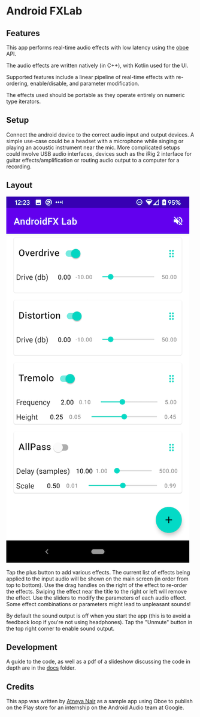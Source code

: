 # Android FXLab

## Features
This app performs real-time audio effects with low latency using the [oboe](https://www.github.com/google/oboe) API. 

The audio effects are written natively (in C++), with Kotlin used for the UI.

Supported features include a linear pipeline of real-time effects with re-ordering, enable/disable, and parameter modification.

The effects used should be portable as they operate entirely on numeric type iterators.

## Setup
Connect the android device to the correct audio input and output devices. A simple use-case could be a headset with a microphone while singing or playing an acoustic instrument near the mic. More complicated setups could involve USB audio interfaces, devices such as the iRig 2 interface for guitar effects/amplification or routing audio output to a computer for a recording. 

## Layout

![Screenshot (dark mode)](screenshot.png)

Tap the plus button to add various effects. The current list of effects being applied to the input audio will be shown on the main screen (in order from top to bottom). Use the drag handles on the right of the effect to re-order the effects. Swiping the effect near the title to the right or left will remove the effect. Use the sliders to modify the parameters of each audio effect. Some effect combinations or parameters might lead to unpleasant sounds!

By default the sound output is off when you start the app (this is to avoid a feedback loop if you're not using headphones).  Tap the "Unmute" button in the top right corner to enable sound output.

## Development

A guide to the code, as well as a pdf of a slideshow discussing the code in depth are in the [docs](docs) folder.

## Credits
This app was written by [Atneya Nair](https://www.github.com/atneya)
as a sample app using Oboe to publish on the Play store for an internship on 
the Android Audio team at Google.
